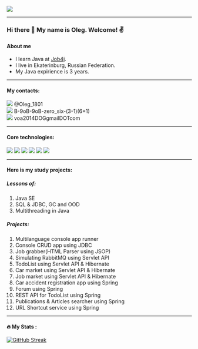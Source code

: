 ![](https://komarev.com/ghpvc/?username=Vetoshkin-Oleg)

---
### Hi there 👋 My name is Oleg. Welcome! :v:  

#### About me
- I learn Java at [Job4j](https://job4j.ru/).
- I live in Ekaterinburg, Russian Federation.
- My Java expirience is 3 years.
---
#### My contacts:
![](https://img.shields.io/badge/Telegram-blue) @Oleg_1801  
![](https://img.shields.io/badge/WhatsApp-green) B-9oB-9oB-zero_six-(3-1)(6+1)  
![](https://img.shields.io/badge/Email-purple) voa2014DOGgmailDOTcom

---
#### Core technologies:
![](https://img.shields.io/badge/Java-%3E%3D8-orange)
![](https://img.shields.io/badge/Spring-%3E%3D5.0-green)
![](https://img.shields.io/badge/Hibernate-%3E%3D5.0-silver)
![](https://img.shields.io/badge/Maven-3-red)
![](https://img.shields.io/badge/PostgreSQL-%3E%3D9-blue)
![](https://img.shields.io/badge/Travis-CI-green)

---

#### Here is my study projects:
##### Lessons of:
1. Java SE  
2. SQL & JDBC, GC and OOD  
3. Multithreading in Java  

##### Projects:
1. Multilanguage console app runner  
2. Console CRUD app using JDBC  
3. Job grabber(HTML Parser using JSOP)  
4. Simulating RabbitMQ using Servlet API  
5. TodoList using Servlet API & Hibernate  
6. Car market using Servlet API & Hibernate  
7. Job market using Servlet API & Hibernate  
8. Car accident registration app using Spring  
9. Forum using Spring  
10. REST API for TodoList using Spring  
11. Publications & Articles searcher using Spring  
12. URL Shortcut service using Spring
---
#### :fire: My Stats :
[![GitHub Streak](http://github-readme-streak-stats.herokuapp.com?user=Vetoshkin-Oleg&theme=dark&background=000000)](https://git.io/streak-stats)
